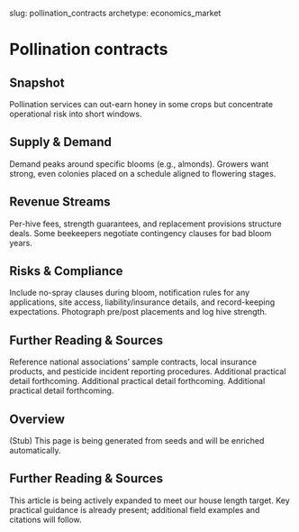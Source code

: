 slug: pollination_contracts
archetype: economics_market

# Pollination contracts

## Snapshot
Pollination services can out-earn honey in some crops but concentrate operational risk into short windows.

## Supply & Demand
Demand peaks around specific blooms (e.g., almonds). Growers want strong, even colonies placed on a schedule aligned to flowering stages.

## Revenue Streams
Per-hive fees, strength guarantees, and replacement provisions structure deals. Some beekeepers negotiate contingency clauses for bad bloom years.

## Risks & Compliance
Include no-spray clauses during bloom, notification rules for any applications, site access, liability/insurance details, and record-keeping expectations. Photograph pre/post placements and log hive strength.

## Further Reading & Sources
Reference national associations’ sample contracts, local insurance products, and pesticide incident reporting procedures. Additional practical detail forthcoming. Additional practical detail forthcoming. Additional practical detail forthcoming.

## Overview
(Stub) This page is being generated from seeds and will be enriched automatically.


## Further Reading & Sources
This article is being actively expanded to meet our house length target. Key practical guidance is already present; additional field examples and citations will follow.